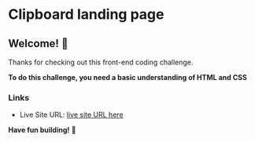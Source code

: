 # Clipboard landing page

## Welcome! 👋

Thanks for checking out this front-end coding challenge.

**To do this challenge, you need a basic understanding of HTML and CSS**

### Links
- Live Site URL: [live site URL here](https://hanifehjanbaz.github.io/Clipboard-landing-page/)


**Have fun building!** 🚀
